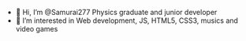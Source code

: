 - 👋 Hi, I’m @Samurai277 Physics graduate and junior developer
- 👀 I’m interested in Web development, JS, HTML5, CSS3, musics and video games
<!---
Samurai277/Samurai277 is a ✨ special ✨ repository because its `README.md` (this file) appears on your GitHub profile.
You can click the Preview link to take a look at your changes.
--->

